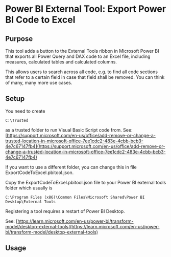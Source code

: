 # Power BI External Tool: Export Power BI Code to Excel

## Purpose
This tool adds a button to the External Tools ribbon in Microsoft Power BI that exports all Power Query and DAX code to an Excel file, including measures, calculated tables and calculated columns.

This allows users to search across all code, e.g. to find all code sections that refer to a certain field in case that field shall be removed. You can think of many, many more use cases.

## Setup
You need to create

    C:\Trusted

as a trusted folder to run Visual Basic Script code from. See: [https://support.microsoft.com/en-us/office/add-remove-or-change-a-trusted-location-in-microsoft-office-7ee1cdc2-483e-4cbb-bcb3-4e7c67147fb4](https://support.microsoft.com/en-us/office/add-remove-or-change-a-trusted-location-in-microsoft-office-7ee1cdc2-483e-4cbb-bcb3-4e7c67147fb4)

If you want to use a different folder, you can change this in file ExportCodeToExcel.pbitool.json. 



Copy the ExportCodeToExcel.pbitool.json file to your Power BI external tools folder which usually is 

    C:\Program Files (x86)\Common Files\Microsoft Shared\Power BI Desktop\External Tools

Registering a tool requires a restart of Power BI Desktop.

See: [https://learn.microsoft.com/en-us/power-bi/transform-model/desktop-external-tools](https://learn.microsoft.com/en-us/power-bi/transform-model/desktop-external-tools)

## Usage
